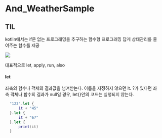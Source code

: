 # And_WeatherSample


## TIL

kotlin에서는 if문 없는 프로그래밍을 추구하는 함수형 프로그래밍 답게 상태관리를 줄여주는 함수를 제공

![](https://miro.medium.com/max/761/1*pLNnrvgvmG6Mdi0Yw3mdPQ.png)

대표적으로 let, apply, run, also

#### let
좌측의 함수나 객체의 결과값을 넘겨받는다.
이름을 지정하지 않으면 it.
?가 있다면 좌측 객체나 함수의 결과가 null일 경우, let{}안의 코드는 실행되지 않는다.
```swift
  "123".let { 
      it + "45"
  }.let {
      it + "67"
  }.let {
      print(it)
  }
```

